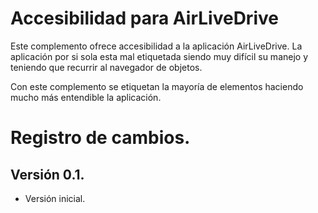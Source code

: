 # Accesibilidad para AirLiveDrive

Este complemento ofrece accesibilidad a la aplicación AirLiveDrive. La aplicación por si sola esta mal etiquetada siendo muy difícil su manejo y teniendo que recurrir al navegador de objetos.

Con este complemento se etiquetan la mayoría de elementos haciendo mucho más entendible la aplicación.

# Registro de cambios.
## Versión 0.1.

* Versión inicial.
